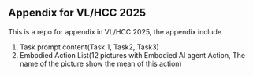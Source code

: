 ## Appendix for VL/HCC 2025
This is a repo for appendix in VL/HCC 2025, the appendix include
1. Task prompt content(Task 1, Task2, Task3)
2. Embodied Action List(12 pictures with Embodied AI agent Action, The name of the picture show the mean of this action)
